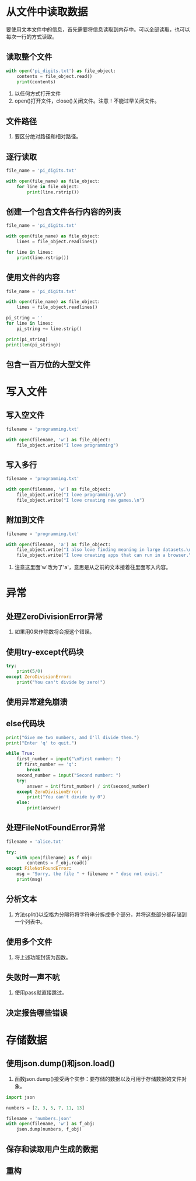 # 从文件中读取数据

要使用文本文件中的信息，首先需要将信息读取到内存中。可以全部读取，也可以每次一行的方式读取。

## 读取整个文件

~~~python
with open('pi_digits.txt') as file_object:
    contents = file_object.read()
    print(contents)
~~~

1. 以任何方式打开文件
2. open()打开文件，close()关闭文件。注意！不能过早关闭文件。

## 文件路径

1. 要区分绝对路径和相对路径。

## 逐行读取

~~~python
file_name = 'pi_digits.txt'

with open(file_name) as file_object:
    for line in file_object:
        print(line.rstrip())
~~~

## 创建一个包含文件各行内容的列表

~~~python
file_name = 'pi_digits.txt'

with open(file_name) as file_object:
    lines = file_object.readlines()

for line in lines:
    print(line.rstrip())
~~~

## 使用文件的内容

~~~python
file_name = 'pi_digits.txt'

with open(file_name) as file_object:
    lines = file_object.readlines()

pi_string = ''
for line in lines:
    pi_string += line.strip()

print(pi_string)
print(len(pi_string))
~~~

## 包含一百万位的大型文件

# 写入文件

## 写入空文件

~~~python
filename = 'programming.txt'

with open(filename, 'w') as file_object:
    file_object.write("I love programming")
~~~

## 写入多行

~~~python
filename = 'programming.txt'

with open(filename, 'w') as file_object:
    file_object.write("I love programming.\n")
    file_object.write("I love creating new games.\n")
~~~

## 附加到文件

~~~python
filename = 'programming.txt'

with open(filename, 'a') as file_object:
    file_object.write("I also love finding meaning in large datasets.\n")
    file_object.write("I love creating apps that can run in a browser.\n")
~~~

1. 注意这里面'w'改为了'a'，意思是从之前的文本接着往里面写入内容。

# 异常

## 处理ZeroDivisionError异常

1. 如果用0来作除数将会报这个错误。

## 使用try-except代码块

~~~python
try:
    print(5/0)
except ZeroDivisionError:
    print("You can't divide by zero!")
~~~

## 使用异常避免崩溃

## else代码块

~~~python
print("Give me two numbers, amd I'll divide them.")
print("Enter 'q' to quit.")

while True:
    first_number = input("\nFirst number: ")
    if first_number == 'q':
        break
    second_number = input("Second number: ")
    try:
        answer = int(first_number) / int(second_number)
    except ZeroDivisionError:
        print("You can't divide by 0")
    else:
        print(answer)
~~~

## 处理FileNotFoundError异常

~~~python
filename = 'alice.txt'

try:
    with open(filename) as f_obj:
        contents = f_obj.read()
except FileNotFoundError:
    msg = "Sorry, the file " + filename + " dose not exist."
    print(msg)
~~~

## 分析文本

1. 方法split()以空格为分隔符将字符串分拆成多个部分，并将这些部分都存储到一个列表中。

## 使用多个文件

1. 将上述功能封装为函数。

## 失败时一声不吭

1. 使用pass就直接跳过。

## 决定报告哪些错误

# 存储数据

## 使用json.dump()和json.load()

1. 函数json.dump()接受两个实参：要存储的数据以及可用于存储数据的文件对象。

~~~python
import json

numbers = [2, 3, 5, 7, 11, 13]

filename = 'numbers.json'
with open(filename, 'w') as f_obj:
    json.dump(numbers, f_obj)
~~~

## 保存和读取用户生成的数据

## 重构

